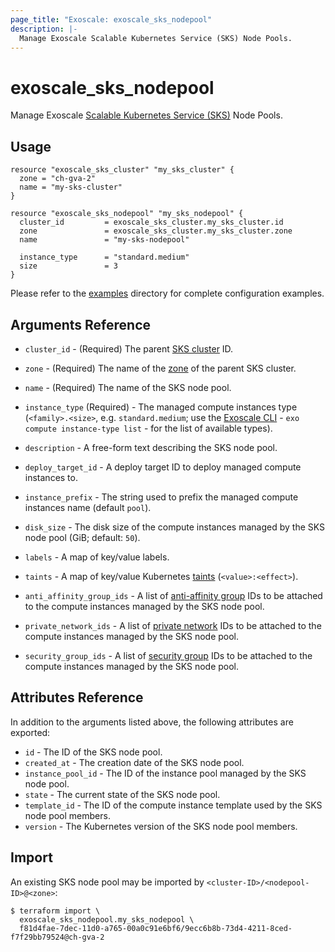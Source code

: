 ```yaml
---
page_title: "Exoscale: exoscale_sks_nodepool"
description: |-
  Manage Exoscale Scalable Kubernetes Service (SKS) Node Pools.
---
```


# exoscale\_sks\_nodepool

Manage Exoscale [Scalable Kubernetes Service (SKS)](https://community.exoscale.com/documentation/sks/) Node Pools.


## Usage

```hcl
resource "exoscale_sks_cluster" "my_sks_cluster" {
  zone = "ch-gva-2"
  name = "my-sks-cluster"
}

resource "exoscale_sks_nodepool" "my_sks_nodepool" {
  cluster_id         = exoscale_sks_cluster.my_sks_cluster.id
  zone               = exoscale_sks_cluster.my_sks_cluster.zone
  name               = "my-sks-nodepool"

  instance_type      = "standard.medium"
  size               = 3
}
```

Please refer to the [examples](../../examples/) directory for complete configuration examples.


## Arguments Reference

[zone]: https://www.exoscale.com/datacenters/
[cli]: https://github.com/exoscale/cli/
[taints]: https://kubernetes.io/docs/concepts/scheduling-eviction/taint-and-toleration/

* `cluster_id` - (Required) The parent [SKS cluster](./sks_cluster) ID.
* `zone` - (Required) The name of the [zone][zone] of the parent SKS cluster.
* `name` - (Required) The name of the SKS node pool.
* `instance_type` (Required) - The managed compute instances type (`<family>.<size>`, e.g. `standard.medium`; use the [Exoscale CLI][cli] - `exo compute instance-type list` - for the list of available types).

* `description` - A free-form text describing the SKS node pool.
* `deploy_target_id` - A deploy target ID to deploy managed compute instances to.
* `instance_prefix` - The string used to prefix the managed compute instances name (default `pool`).
* `disk_size` - The disk size of the compute instances managed by the SKS node pool (GiB; default: `50`).
* `labels` - A map of key/value labels.
* `taints` - A map of key/value Kubernetes [taints][taints] (`<value>:<effect>`).

* `anti_affinity_group_ids` - A list of [anti-affinity group](./anti_affinity_group) IDs to be attached to the compute instances managed by the SKS node pool.
* `private_network_ids` - A list of [private network](./private_network) IDs to be attached to the compute instances managed by the SKS node pool.
* `security_group_ids` - A list of [security group](./security_groups) IDs to be attached to the compute instances managed by the SKS node pool.


## Attributes Reference

In addition to the arguments listed above, the following attributes are exported:

* `id` - The ID of the SKS node pool.
* `created_at` - The creation date of the SKS node pool.
* `instance_pool_id` - The ID of the instance pool managed by the SKS node pool.
* `state` - The current state of the SKS node pool.
* `template_id` - The ID of the compute instance template used by the SKS node pool members.
* `version` - The Kubernetes version of the SKS node pool members.


## Import

An existing SKS node pool may be imported by `<cluster-ID>/<nodepool-ID>@<zone>`:

```console
$ terraform import \
  exoscale_sks_nodepool.my_sks_nodepool \
  f81d4fae-7dec-11d0-a765-00a0c91e6bf6/9ecc6b8b-73d4-4211-8ced-f7f29bb79524@ch-gva-2
```
